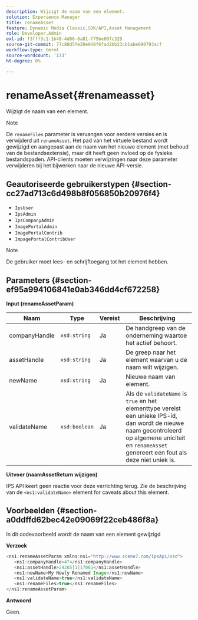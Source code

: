 ```yaml
---
description: Wijzigt de naam van een element.
solution: Experience Manager
title: renameAsset
feature: Dynamic Media Classic,SDK/API,Asset Management
role: Developer,Admin
exl-id: f3fff3c1-1b48-4d86-8a81-f75be00fc329
source-git-commit: 77c88d5fe20e048f6fad2bb23cb1abe090793acf
workflow-type: tm+mt
source-wordcount: '173'
ht-degree: 0%

---
```


# renameAsset{#renameasset}

Wijzigt de naam van een element.

>[!NOTE]
>
>De `renameFiles` parameter is vervangen voor eerdere versies en is verwijderd uit `renameAsset`. Het pad van het virtuele bestand wordt gewijzigd en aangepast aan de naam van het nieuwe element (met behoud van de bestandsextensie), maar dit heeft geen invloed op de fysieke bestandspaden. API-clients moeten verwijzingen naar deze parameter verwijderen bij het bijwerken naar de nieuwe API-versie.

## Geautoriseerde gebruikerstypen {#section-cc27ad713c6d498b8f056850b20976f4}

* `IpsUser`
* `IpsAdmin`
* `IpsCompanyAdmin`
* `ImagePortalAdmin`
* `ImagePortalContrib`
* `ImpagePortalContribUser`

>[!NOTE]
>
>De gebruiker moet lees- en schrijftoegang tot het element hebben.

## Parameters {#section-ef95a994106841e0ab346dd4cf672258}

**Input (renameAssetParam)**

| Naam | Type | Vereist | Beschrijving |
|---|---|---|---|
| companyHandle | `xsd:string` | Ja | De handgreep van de onderneming waartoe het actief behoort. |
| assetHandle | `xsd:string` | Ja | De greep naar het element waarvan u de naam wilt wijzigen. |
| newName | `xsd:string` | Ja | Nieuwe naam van element. |
| validateName | `xsd:boolean` | Ja | Als de `validateName` is `true` en het elementtype vereist een unieke IPS-id, dan wordt de nieuwe naam gecontroleerd op algemene uniciteit en `renameAsset` genereert een fout als deze niet uniek is. |

**Uitvoer (naamAssetReturn wijzigen)**

IPS API keert geen reactie voor deze verrichting terug. Zie de beschrijving van de `<ns1:validateName>` element for caveats about this element.

## Voorbeelden {#section-a0ddffd62bec42e09069f22ceb486f8a}

In dit codevoorbeeld wordt de naam van een element gewijzigd

**Verzoek**

```java
<ns1:renameAssetParam xmlns:ns1="http://www.scene7.com/IpsApi/xsd">
   <ns1:companyHandle>47</ns1:companyHandle>
   <ns1:assetHandle>24265|1|17061</ns1:assetHandle>
   <ns1:newName>My Newly Renamed Image</ns1:newName>
   <ns1:validateName>true</ns1:validateName>
   <ns1:renameFiles>true</ns1:renameFiles>
</ns1:renameAssetParam>
```

**Antwoord**

Geen.
